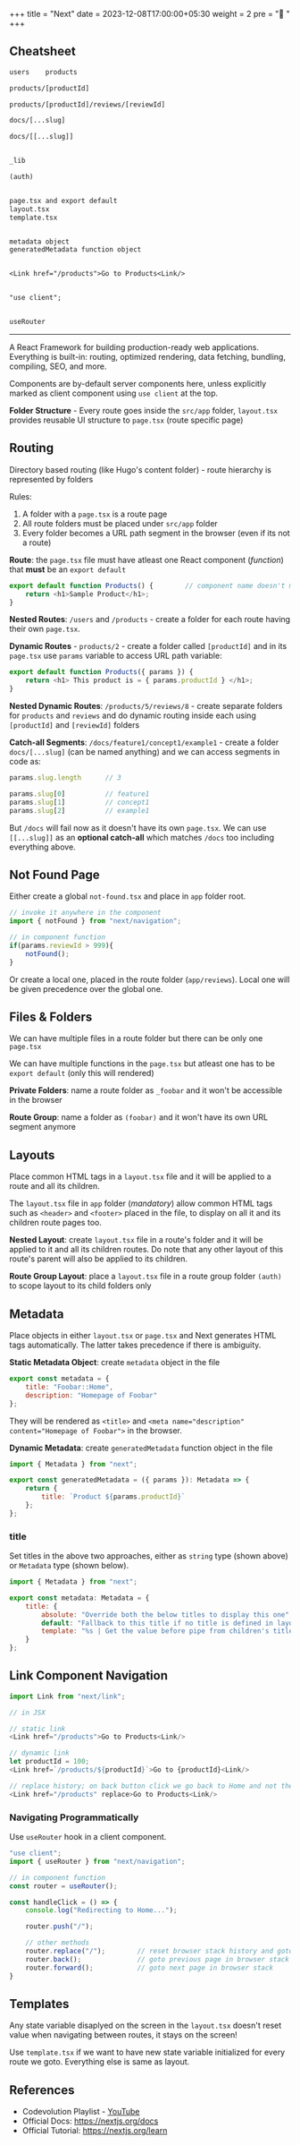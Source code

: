 +++
title = "Next"
date = 2023-12-08T17:00:00+05:30
weight = 2
pre = "🔼 "
+++

## Cheatsheet
```txt
users    products

products/[productId]

products/[productId]/reviews/[reviewId]

docs/[...slug]

docs/[[...slug]]


_lib

(auth)


page.tsx and export default
layout.tsx
template.tsx


metadata object
generatedMetadata function object


<Link href="/products">Go to Products<Link/>


"use client";


useRouter
```

---

A React Framework for building production-ready web applications. Everything is built-in: routing, optimized rendering, data fetching, bundling, compiling, SEO, and more.

Components are by-default server components here, unless explicitly marked as client component using `use client` at the top.

**Folder Structure** - Every route goes inside the `src/app` folder, `layout.tsx` provides reusable UI structure to `page.tsx` (route specific page)

## Routing
Directory based routing (like Hugo's content folder) - route hierarchy is represented by folders

Rules:
1. A folder with a `page.tsx` is a route page
2. All route folders must be placed under `src/app` folder
3. Every folder becomes a URL path segment in the browser (even if its not a route)


**Route**: the `page.tsx` file must have atleast one React component (_function_) that **must** be an `export default`
```ts
export default function Products() {		// component name doesn't matter
	return <h1>Sample Product</h1>;
}
```  

**Nested Routes**: `/users` and `/products` - create a folder for each route having their own `page.tsx`.

**Dynamic Routes** - `products/2` - create a folder called `[productId]` and in its `page.tsx` use `params` variable to access URL path variable:
```ts
export default function Products({ params }) {
	return <h1> This product is = { params.productId } </h1>;
}
```

**Nested Dynamic Routes**: `/products/5/reviews/8` - create separate folders for `products` and `reviews` and do dynamic routing inside each using `[productId]` and `[reviewId]` folders

**Catch-all Segments**: `/docs/feature1/concept1/example1` - create a folder `docs/[...slug]` (can be named anything) and we can access segments in code as:
```ts
params.slug.length 		// 3

params.slug[0] 			// feature1
params.slug[1] 			// concept1
params.slug[2] 			// example1
```

But `/docs` will fail now as it doesn't have its own `page.tsx`. We can use `[[...slug]]` as an **optional catch-all** which matches `/docs` too including everything above.

## Not Found Page
Either create a global `not-found.tsx` and place in `app` folder root.

```js
// invoke it anywhere in the component
import { notFound } from "next/navigation";

// in component function
if(params.reviewId > 999){
	notFound();
}
```

Or create a local one, placed in the route folder (`app/reviews`). Local one will be given precedence over the global one.

## Files & Folders
We can have multiple files in a route folder but there can be only one `page.tsx`

We can have multiple functions in the `page.tsx` but atleast one has to be `export default` (only this will rendered)

**Private Folders**: name a route folder as `_foobar` and it won't be accessible in the browser

**Route Group**: name a folder as `(foobar)` and it won't have its own URL segment anymore

## Layouts
Place common HTML tags in a `layout.tsx` file and it will be applied to a route and all its children.

The `layout.tsx` file in `app` folder (_mandatory_) allow common HTML tags such as `<header>` and `<footer>` placed in the file, to display on all it and its children route pages too.

**Nested Layout**: create `layout.tsx` file in a route's folder and it will be applied to it and all its children routes. Do note that any other layout of this route's parent will also be applied to its children.

**Route Group Layout**: place a `layout.tsx` file in a route group folder `(auth)` to scope layout to its child folders only

## Metadata
Place objects in either `layout.tsx` or `page.tsx` and Next generates HTML tags automatically. The latter takes precedence if there is ambiguity.

**Static Metadata Object**: create `metadata` object in the file
```js
export const metadata = {
	title: "Foobar::Home",
	description: "Homepage of Foobar"
};
```

They will be rendered as `<title>` and `<meta name="description" content="Homepage of Foobar">` in the browser.

**Dynamic Metadata**: create `generatedMetadata` function object in the file

```js
import { Metadata } from "next";

export const generatedMetadata = ({ params }): Metadata => {
	return {
		title: `Product ${params.productId}`
	};
};
```

### title
Set titles in the above two approaches, either as `string` type (shown above) or `Metadata` type (shown below).

```js
import { Metadata } from "next";

export const metadata: Metadata = {
	title: {
		absolute: "Override both the below titles to display this one",
		default: "Fallback to this title if no title is defined in layout.tsx or page.tsx",
		template: "%s | Get the value before pipe from children's title field"
	}
};
```

## Link Component Navigation

```js
import Link from "next/link";

// in JSX

// static link
<Link href="/products">Go to Products<Link/>

// dynamic link
let productId = 100;
<Link href=`/products/${productId}`>Go to {productId}<Link/>

// replace history; on back button click we go back to Home and not the previous page
<Link href="/products" replace>Go to Products<Link/>
```

### Navigating Programmatically
Use `useRouter` hook in a client component.

```js
"use client";
import { useRouter } from "next/navigation";

// in component function
const router = useRouter();

const handleClick = () => {
	console.log("Redirecting to Home...");

	router.push("/");

	// other methods
	router.replace("/");		// reset browser stack history and goto Home
	router.back();				// goto previous page in browser stack
	router.forward();			// goto next page in browser stack
}
```

## Templates
Any state variable disaplyed on the screen in the `layout.tsx` doesn't reset value when navigating between routes, it stays on the screen! 

Use `template.tsx` if we want to have new state variable initialized for every route we goto. Everything else is same as layout.


## References
- Codevolution Playlist - [YouTube](https://youtube.com/playlist?list=PLC3y8-rFHvwjOKd6gdf4QtV1uYNiQnruI&si=1R3UV3WIhVnJR0sO)
- Official Docs: https://nextjs.org/docs
- Official Tutorial: https://nextjs.org/learn
